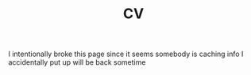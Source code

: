 ﻿---
layout: page
title: CV
---

I intentionally broke this page since it seems somebody is caching info I accidentally put up
will be back sometime
<!--<iframe scrolling="no" style="width: 130%; height: 1200px; border: 0" src="https://docs.google.com/document/d/e/2PACX-1vQLAx8ELXdYg-ZnWOpFce8AlmsK__hX1c-7zwmUlJz01oEz9Kre5VOYwL5VKCG21Ueyk-Zo7N273X7y/pub?embedded=true"></iframe>-->
